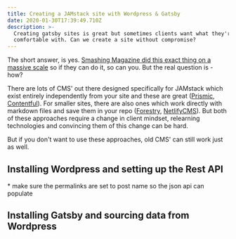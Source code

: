 ```yaml
---
title: Creating a JAMstack site with Wordpress & Gatsby
date: 2020-01-30T17:39:49.710Z
description: >-
  Creating gatsby sites is great but sometimes clients want what they're
  comfortable with. Can we create a site without compromise?
---
```

The short answer, is yes. [Smashing Magazine did this exact thing on a massive scale](https://www.smashingmagazine.com/2020/01/migration-from-wordpress-to-jamstack/) so if they can do it, so can you. But the real question is - how?

There are lots of CMS' out there designed specifically for JAMstack which exist entirely independently from your site and these are great ([Prismic](https://prismic.io/), [Contentful](https://www.contentful.com/)). For smaller sites, there are also ones which work directly with markdown files and save them in your repo ([Forestry](https://forestry.io/), [NetlifyCMS](https://www.netlifycms.org/)). But both of these approaches require a change in client mindset, relearning technologies and convincing them of this change can be hard.

But if you don't want to use these approaches, old CMS' can still work just as well.

## Installing Wordpress and setting up the Rest API

\* make sure the permalinks are set to post name so the json api can populate

## Installing Gatsby and sourcing data from Wordpress
